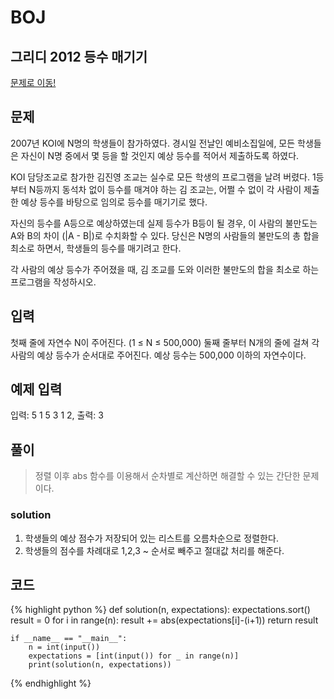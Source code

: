 # BOJ

## 그리디 2012 등수 매기기
[문제로 이동!](https://www.acmicpc.net/problem/2012)

## 문제

2007년 KOI에 N명의 학생들이 참가하였다. 경시일 전날인 예비소집일에, 모든 학생들은 자신이 N명 중에서 몇 등을 할 것인지 예상 등수를 적어서 제출하도록 하였다.

KOI 담당조교로 참가한 김진영 조교는 실수로 모든 학생의 프로그램을 날려 버렸다. 1등부터 N등까지 동석차 없이 등수를 매겨야 하는 김 조교는, 어쩔 수 없이 각 사람이 제출한 예상 등수를 바탕으로 임의로 등수를 매기기로 했다.

자신의 등수를 A등으로 예상하였는데 실제 등수가 B등이 될 경우, 이 사람의 불만도는 A와 B의 차이 (|A - B|)로 수치화할 수 있다. 당신은 N명의 사람들의 불만도의 총 합을 최소로 하면서, 학생들의 등수를 매기려고 한다.

각 사람의 예상 등수가 주어졌을 때, 김 조교를 도와 이러한 불만도의 합을 최소로 하는 프로그램을 작성하시오.

## 입력

첫째 줄에 자연수 N이 주어진다. (1 ≤ N ≤ 500,000) 둘째 줄부터 N개의 줄에 걸쳐 각 사람의 예상 등수가 순서대로 주어진다. 예상 등수는 500,000 이하의 자연수이다.

## 예제 입력
입력: 5 1 5 3 1 2, 출력: 3<br>

## 풀이
> 정렬 이후 abs 함수를 이용해서 순차별로 계산하면 해결할 수 있는 간단한 문제이다.

### solution
1. 학생들의 예상 점수가 저장되어 있는 리스트를 오름차순으로 정렬한다.
2. 학생들의 점수를 차례대로 1,2,3 ~ 순서로 빼주고 절대값 처리를 해준다.

## 코드

{% highlight python %}
    def solution(n, expectations):
        expectations.sort()
        result = 0
        for i in range(n):
            result += abs(expectations[i]-(i+1))
        return result
    
    
    if __name__ == "__main__":
        n = int(input())
        expectations = [int(input()) for _ in range(n)]
        print(solution(n, expectations))
{% endhighlight %}